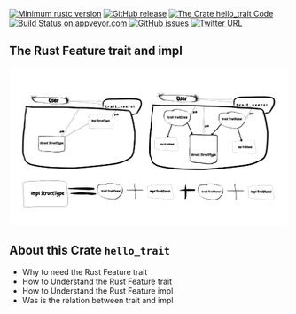 [![Minimum rustc version](https://img.shields.io/badge/rustc-1.38+-brightgreen)](https://github.com/rust-lang/rust)
[![GitHub release](https://img.shields.io/github/v/release/cnruby/learn-rust-by-crates)](https://github.com/cnruby/learn-rust-by-crates/releases)
[![The Crate `hello_trait` Code](https://img.shields.io/badge/crate-code-yellowgreen)](https://github.com/cnruby/learn-rust-by-crates/tree/master/hello-trait)
[![Build Status on appveyor.com](https://img.shields.io/appveyor/ci/cnruby/learn-rust-by-crates?label=build%20on%20appveyor.com)](https://github.com/cnruby/learn-rust-by-crates/tree/master/hello-trait)
[![GitHub issues](https://img.shields.io/github/issues/cnruby/learn-rust-by-crates)](https://github.com/cnruby/learn-rust-by-crates/issues)
[![Twitter URL](https://img.shields.io/twitter/url?style=social&url=https%3A%2F%2Fmobile.twitter.com%2Fcnruby)](https://mobile.twitter.com/cnruby)

## The Rust Feature trait and impl
<img src="images/hello-trait-05-complex.png"/>

## About this Crate `hello_trait`
- Why to need the Rust Feature trait
- How to Understand the Rust Feature trait
- How to Understand the Rust Feature impl
- Was is the relation between trait and impl